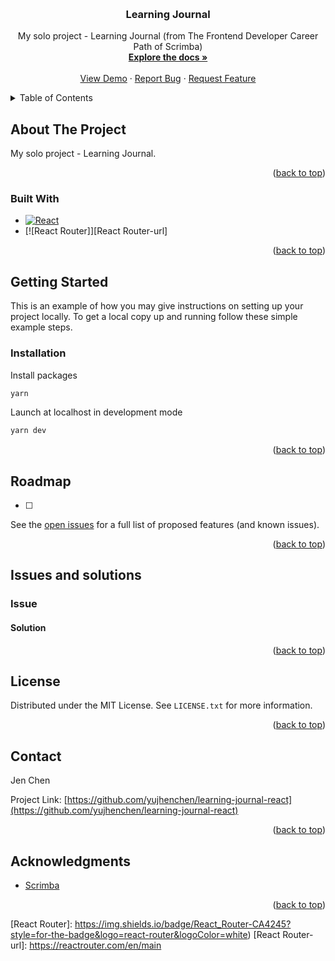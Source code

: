 <a name="readme-top"></a>

<!-- PROJECT LOGO -->
<br />
<div align="center">
  <!-- <a href="https://github.com/yujhenchen/learning-journal-react">
    <img src="images/logo.png" alt="Logo" width="80" height="80">
  </a> -->

<h3 align="center">Learning Journal</h3>

  <p align="center">
    My solo project - Learning Journal (from The Frontend Developer Career Path of Scrimba)
    <br />
    <a href="https://github.com/yujhenchen/learning-journal-react"><strong>Explore the docs »</strong></a>
    <br />
    <br />
    <a href="" target=”_blank”>View Demo</a>
    ·
    <a href="https://github.com/yujhenchen/learning-journal-react/issues">Report Bug</a>
    ·
    <a href="https://github.com/yujhenchen/learning-journal-react/issues">Request Feature</a>
  </p>
</div>

<!-- TABLE OF CONTENTS -->
<details>
  <summary>Table of Contents</summary>
  <ol>
    <li>
      <a href="#about-the-project">About The Project</a>
      <ul>
        <li><a href="#built-with">Built With</a></li>
      </ul>
    </li>
    <li>
      <a href="#getting-started">Getting Started</a>
      <ul>
        <!-- <li><a href="#prerequisites">Prerequisites</a></li> -->
        <li><a href="#installation">Installation</a></li>
      </ul>
    </li>
    <!-- <li><a href="#usage">Usage</a></li> -->
    <li><a href="#roadmap">Roadmap</a></li>
    <!-- <li><a href="#contributing">Contributing</a></li> -->
    <li><a href="#issues-and-solutions">Issues and solutions</a></li>
    <li><a href="#license">License</a></li>
    <li><a href="#contact">Contact</a></li>
    <li><a href="#acknowledgments">Acknowledgments</a></li>
  </ol>
</details>

<!-- ABOUT THE PROJECT -->

## About The Project

<!-- [![Product Name Screen Shot][product-screenshot]](https://example.com) -->

My solo project - Learning Journal.

<p align="right">(<a href="#readme-top">back to top</a>)</p>

### Built With

- [![React][React.js]][React-url]
- [![React Router]][React Router-url]


<p align="right">(<a href="#readme-top">back to top</a>)</p>

<!-- GETTING STARTED -->

## Getting Started

This is an example of how you may give instructions on setting up your project locally.
To get a local copy up and running follow these simple example steps.

<!-- ### Prerequisites

This is an example of how to list things you need to use the software and how to install them.
* npm
  ```sh
  npm install npm@latest -g
  ``` -->

### Installation

Install packages

```sh
yarn
```

Launch at localhost in development mode

```sh
yarn dev
```

<p align="right">(<a href="#readme-top">back to top</a>)</p>

<!-- USAGE EXAMPLES -->
<!-- ## Usage

Use this space to show useful examples of how a project can be used. Additional screenshots, code examples and demos work well in this space. You may also link to more resources.

_For more examples, please refer to the [Documentation](https://example.com)_

<p align="right">(<a href="#readme-top">back to top</a>)</p> -->

<!-- ROADMAP -->

## Roadmap

- [ ]

See the [open issues](https://github.com/yujhenchen/learning-journal-react/issues) for a full list of proposed features (and known issues).

<p align="right">(<a href="#readme-top">back to top</a>)</p>

<!-- ISSUES AND SOLUTIONS -->

## Issues and solutions

### Issue

#### Solution



<p align="right">(<a href="#readme-top">back to top</a>)</p>

<!-- CONTRIBUTING -->
<!-- ## Contributing

Contributions are what make the open source community such an amazing place to learn, inspire, and create. Any contributions you make are **greatly appreciated**.

If you have a suggestion that would make this better, please fork the repo and create a pull request. You can also simply open an issue with the tag "enhancement".
Don't forget to give the project a star! Thanks again!

1. Fork the Project
2. Create your Feature Branch (`git checkout -b feature/AmazingFeature`)
3. Commit your Changes (`git commit -m 'Add some AmazingFeature'`)
4. Push to the Branch (`git push origin feature/AmazingFeature`)
5. Open a Pull Request

<p align="right">(<a href="#readme-top">back to top</a>)</p> -->

<!-- LICENSE -->

## License

Distributed under the MIT License. See `LICENSE.txt` for more information.

<p align="right">(<a href="#readme-top">back to top</a>)</p>

<!-- CONTACT -->

## Contact

<!-- Jen Chen - [@twitter_handle](https://twitter.com/twitter_handle) - email@email_client.com -->

Jen Chen

Project Link: [https://github.com/yujhenchen/learning-journal-react](https://github.com/yujhenchen/learning-journal-react)

<p align="right">(<a href="#readme-top">back to top</a>)</p>

<!-- ACKNOWLEDGMENTS -->

## Acknowledgments

- [Scrimba](https://scrimba.com/)



<p align="right">(<a href="#readme-top">back to top</a>)</p>

<!-- MARKDOWN LINKS & IMAGES -->
<!-- https://www.markdownguide.org/basic-syntax/#reference-style-links -->

[contributors-shield]: https://img.shields.io/github/contributors/yujhenchen/learning-journal-react.svg?style=for-the-badge
[contributors-url]: https://github.com/yujhenchen/learning-journal-react/graphs/contributors
[forks-shield]: https://img.shields.io/github/forks/yujhenchen/learning-journal-react.svg?style=for-the-badge
[forks-url]: https://github.com/yujhenchen/learning-journal-react/network/members
[stars-shield]: https://img.shields.io/github/stars/yujhenchen/learning-journal-react.svg?style=for-the-badge
[stars-url]: https://github.com/yujhenchen/learning-journal-react/stargazers
[issues-shield]: https://img.shields.io/github/issues/yujhenchen/learning-journal-react.svg?style=for-the-badge
[issues-url]: https://github.com/yujhenchen/learning-journal-react/issues
[license-shield]: https://img.shields.io/github/license/yujhenchen/learning-journal-react.svg?style=for-the-badge
[license-url]: https://github.com/yujhenchen/learning-journal-react/blob/master/LICENSE.txt
[linkedin-shield]: https://img.shields.io/badge/-LinkedIn-black.svg?style=for-the-badge&logo=linkedin&colorB=555
[linkedin-url]: https://linkedin.com/in/linkedin_username
[product-screenshot]: images/screenshot.png
[React.js]: https://img.shields.io/badge/React-20232A?style=for-the-badge&logo=react&logoColor=61DAFB
[React-url]: https://reactjs.org/
[React Router]: https://img.shields.io/badge/React_Router-CA4245?style=for-the-badge&logo=react-router&logoColor=white)
[React Router-url]: https://reactrouter.com/en/main